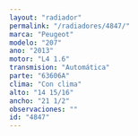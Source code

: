 ```yaml
---
layout: "radiador"
permalink: "/radiadores/4847/"
marca: "Peugeot"
modelo: "207"
ano: "2013"
motor: "L4 1.6"
transmision: "Automática"
parte: "63606A"
clima: "Con clima"
alto: "14 15/16"
ancho: "21 1/2"
observaciones: ""
id: "4847"
---
```


